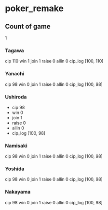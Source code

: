 # poker_remake
## Count of game
1

### Tagawa
cip
110
win
1
join
1
raise
0
allin
0
cip_log
[100, 110]

### Yanachi
cip
98
win
0
join
1
raise
0
allin
0
cip_log
[100, 98]

### Ushiroda
* cip
98
* win
0
* join
1
* raise
0
* allin
0
* cip_log
[100, 98]

### Namisaki
cip
98
win
0
join
1
raise
0
allin
0
cip_log
[100, 98]

### Yoshida
cip
98
win
0
join
1
raise
0
allin
0
cip_log
[100, 98]

### Nakayama
cip
98
win
0
join
1
raise
0
allin
0
cip_log
[100, 98]

